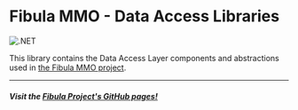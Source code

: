 # Fibula MMO - Data Access Libraries

![.NET](https://github.com/fibula-mmo/fibula-security/workflows/.NET/badge.svg)

This library contains the Data Access Layer components and abstractions used in [the Fibula MMO project](https://github.com/fibula-mmo).

---

##### Visit the [Fibula Project's GitHub pages!](https://fibula-mmo.github.io/)
